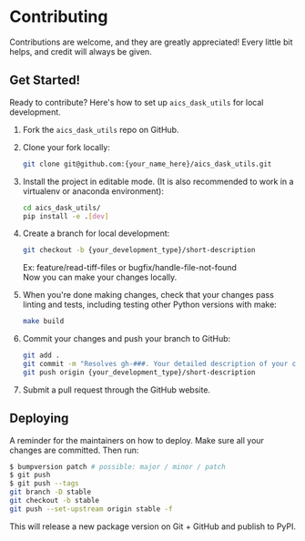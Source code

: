 # Contributing

Contributions are welcome, and they are greatly appreciated! Every little bit
helps, and credit will always be given.

## Get Started!
Ready to contribute? Here's how to set up `aics_dask_utils` for local development.

1. Fork the `aics_dask_utils` repo on GitHub.

2. Clone your fork locally:

    ```bash
    git clone git@github.com:{your_name_here}/aics_dask_utils.git
    ```

3. Install the project in editable mode. (It is also recommended to work in a virtualenv or anaconda environment):

    ```bash
    cd aics_dask_utils/
    pip install -e .[dev]
    ```

4. Create a branch for local development:

    ```bash
    git checkout -b {your_development_type}/short-description
    ```

    Ex: feature/read-tiff-files or bugfix/handle-file-not-found<br>
    Now you can make your changes locally.

5. When you're done making changes, check that your changes pass linting and
   tests, including testing other Python versions with make:

    ```bash
    make build
    ```

6. Commit your changes and push your branch to GitHub:

    ```bash
    git add .
    git commit -m "Resolves gh-###. Your detailed description of your changes."
    git push origin {your_development_type}/short-description
    ```

7. Submit a pull request through the GitHub website.

## Deploying

A reminder for the maintainers on how to deploy.
Make sure all your changes are committed.
Then run:

```bash
$ bumpversion patch # possible: major / minor / patch
$ git push
$ git push --tags
git branch -D stable
git checkout -b stable
git push --set-upstream origin stable -f
```

This will release a new package version on Git + GitHub and publish to PyPI.
